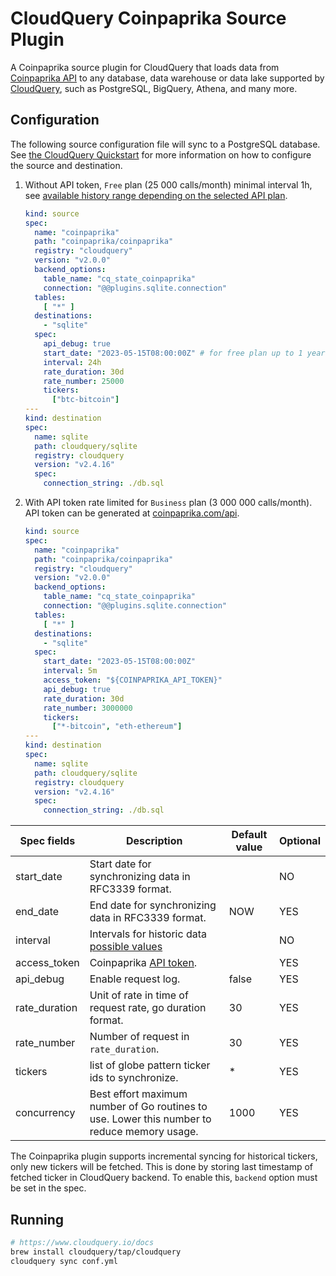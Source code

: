 # CloudQuery Coinpaprika Source Plugin

A Coinpaprika source plugin for CloudQuery that loads data from [Coinpaprika API](https://api.coinpaprika.com) to any database, data warehouse or data lake supported by [CloudQuery](https://www.cloudquery.io/), such as PostgreSQL, BigQuery, Athena, and many more.

## Configuration

The following source configuration file will sync to a PostgreSQL database. See [the CloudQuery Quickstart](https://www.cloudquery.io/docs/quickstart) for more information on how to configure the source and destination.

1. Without API token, `Free` plan (25 000 calls/month) minimal interval 1h, see  [available history range depending on the selected API plan](https://api.coinpaprika.com/#tag/Tickers/operation/getTickersHistoricalById).

     ```yaml copy
     kind: source
     spec:
       name: "coinpaprika"
       path: "coinpaprika/coinpaprika"
       registry: "cloudquery"
       version: "v2.0.0"
       backend_options:
         table_name: "cq_state_coinpaprika"
         connection: "@@plugins.sqlite.connection"
       tables:
         [ "*" ]
       destinations:
         - "sqlite"
       spec:
         api_debug: true
         start_date: "2023-05-15T08:00:00Z" # for free plan up to 1 year ago
         interval: 24h
         rate_duration: 30d
         rate_number: 25000
         tickers:
           ["btc-bitcoin"]
     ---
     kind: destination
     spec:
       name: sqlite
       path: cloudquery/sqlite
       registry: cloudquery
       version: "v2.4.16"
       spec:
         connection_string: ./db.sql    
     ```

2. With API token rate limited for `Business` plan (3 000 000 calls/month). API token can be generated at [coinpaprika.com/api](https://coinpaprika.com/api).

    ```yaml copy
    kind: source
    spec:
      name: "coinpaprika"
      path: "coinpaprika/coinpaprika"
      registry: "cloudquery"
      version: "v2.0.0"
      backend_options:
        table_name: "cq_state_coinpaprika"
        connection: "@@plugins.sqlite.connection"
      tables:
        [ "*" ]
      destinations:
        - "sqlite"
      spec: 
        start_date: "2023-05-15T08:00:00Z"
        interval: 5m 
        access_token: "${COINPAPRIKA_API_TOKEN}"
        api_debug: true
        rate_duration: 30d
        rate_number: 3000000
        tickers: 
          ["*-bitcoin", "eth-ethereum"]
    ---
    kind: destination
    spec:
      name: sqlite
      path: cloudquery/sqlite
      registry: cloudquery
      version: "v2.4.16"
      spec:
        connection_string: ./db.sql 
    ```

| Spec fields   | Description                                                                                                                | Default value | Optional |
|---------------|----------------------------------------------------------------------------------------------------------------------------|---------------|----------|
| start_date    | Start date for synchronizing data in RFC3339 format.                                                                       |               | NO       |
| end_date      | End date for synchronizing data in RFC3339 format.                                                                         | NOW           | YES      |
| interval      | Intervals for historic data [possible values](https://api.coinpaprika.com/#tag/Tickers/operation/getTickersHistoricalById) |               | NO       |
| access_token  | Coinpaprika [API token](https://coinpaprika.com/api).                                                                      |               | YES      |
| api_debug     | Enable request log.                                                                                                        | false         | YES      |
| rate_duration | Unit of rate in time of request rate, go duration format.                                                                  | 30            | YES      |
| rate_number   | Number of request in `rate_duration`.                                                                                      | 30            | YES      |
| tickers       | list of globe pattern ticker ids to synchronize.                                                                           | *             | YES      |
| concurrency   | Best effort maximum number of Go routines to use. Lower this number to reduce memory usage.                                | 1000          | YES      |

The Coinpaprika plugin supports incremental syncing for historical tickers, only new tickers will be fetched. This is done by storing last timestamp of fetched ticker in CloudQuery backend. To enable this, `backend` option must be set in the spec.

## Running
```bash
# https://www.cloudquery.io/docs
brew install cloudquery/tap/cloudquery 
cloudquery sync conf.yml
```